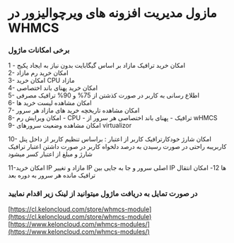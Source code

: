 مازول مدیریت افزونه های ویرچوالیزور در WHMCS
============================================

### برخی امکانات ماژول

1 - امکان خرید ترافیک مازاد بر اساس گیگابایت بدون نیاز به ایجاد پکیج  
2- امکان خرید رم مازاد  
3- امکان خرید CPU مازاد  
4- امکان خرید پهنای باند اختصاصی  
5- اطلاع رسانی به کاربر در صورت کذشتن از 75% و 90% ترافیک مصرفی  
6- امکان مشاهده لیست خرید ها  
7- امکان مشاهده تاریخچه خرید های مازاد هر سرور  
8- امکان ویرایش رم - CPU - ترافیک - پهنای باند اختصاصی هر سرور از wHMCS  
9- امکان مشاهده وضعیت سرورهای virtualizor

10- امکان شارژ خودکارترافیک کاربر از اعتبار : براساس تنظیم کاربر از داخل پنل کاربریبه راحتی در صورت رسیدن به درصد دلخواه کاربر در صورت داشتن اعتبار ترافیک شارژ و مبلغ از اعتبار کسر میشود

11-امکان خرید IP مازاد و تغییر IP اصلی سرور و جا به جایی بین IP ها
12- امکان انتقال ترافیک مانده هر سرور به دوره بعد



### در صورت تمایل به دریافت ماژول میتوانید از لینک زیر اقدام نمایید

[https://cl.keloncloud.com/store/whmcs-module](https://cl.keloncloud.com/store/whmcs-module)  
[https://www.keloncloud.com/whmcs-modules/](https://www.keloncloud.com/whmcs-modules/)
